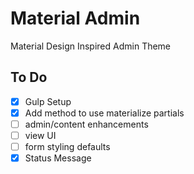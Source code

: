 # Material Admin
Material Design Inspired Admin Theme 

## To Do
- [x] Gulp Setup
- [x] Add method to use materialize partials
- [ ] admin/content enhancements 
- [ ] view UI
- [ ] form styling defaults
- [x] Status Message
